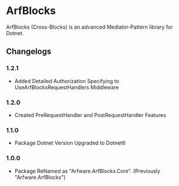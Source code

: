 # ArfBlocks

ArfBlocks (Cross-Blocks) is an advanced Mediator-Pattern library for Dotnet.

## Changelogs

### 1.2.1

- Added Detailed Authorization Specifying to UseArfBlocksRequestHandlers Middleware

### 1.2.0

- Created PreRequestHandler and PostRequestHandler Features

### 1.1.0

- Package Dotnet Version Upgraded to Dotnet6

### 1.0.0

- Package ReNamed as "Arfware.ArfBlocks.Core". (Previously "Arfware.ArfBlocks")
